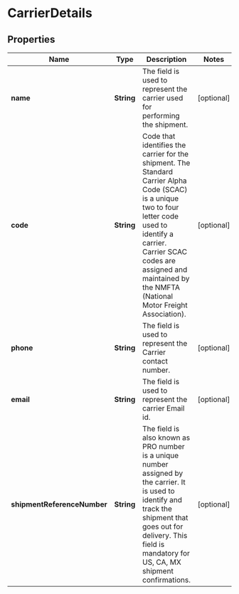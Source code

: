 
# CarrierDetails

## Properties
Name | Type | Description | Notes
------------ | ------------- | ------------- | -------------
**name** | **String** | The field is used to represent the carrier used for performing the shipment. |  [optional]
**code** | **String** | Code that identifies the carrier for the shipment. The Standard Carrier Alpha Code (SCAC) is a unique two to four letter code used to identify a carrier. Carrier SCAC codes are assigned and maintained by the NMFTA (National Motor Freight Association). |  [optional]
**phone** | **String** | The field is used to represent the Carrier contact number. |  [optional]
**email** | **String** | The field is used to represent the carrier Email id. |  [optional]
**shipmentReferenceNumber** | **String** | The field is also known as PRO number is a unique number assigned by the carrier. It is used to identify and track the shipment that goes out for delivery. This field is mandatory for US, CA, MX shipment confirmations. |  [optional]




